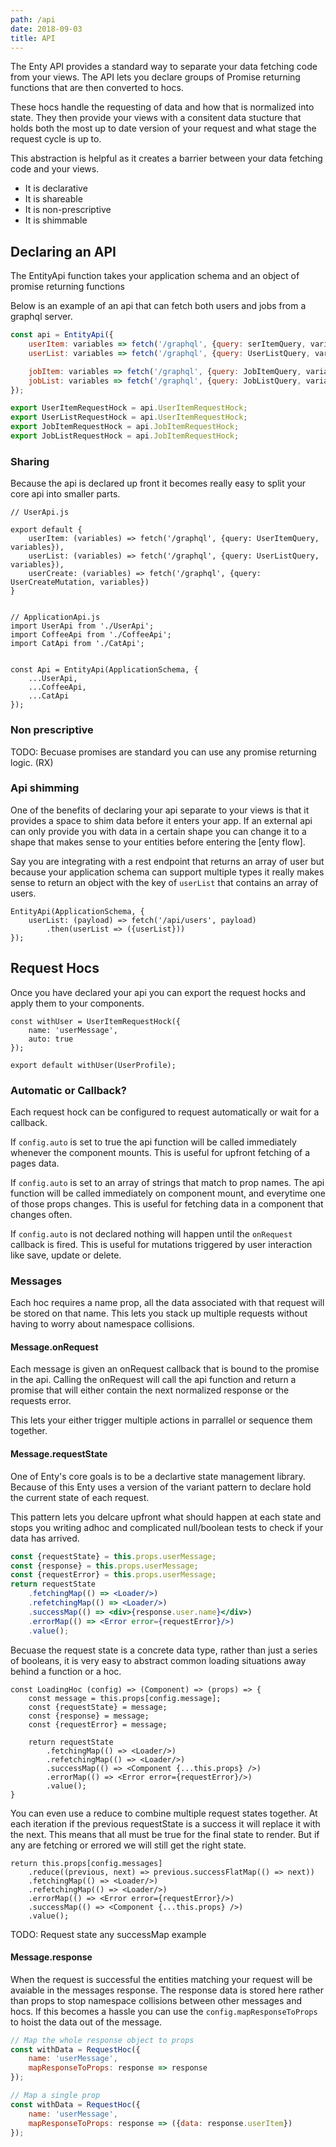```yaml
---
path: /api
date: 2018-09-03
title: API
---
```


The Enty API provides a standard way to separate your data fetching code from your views.
The API lets you declare groups of Promise returning functions that are then converted to hocs.

These hocs handle the requesting of data and how that is normalized into state. They then provide your
views with a consitent data stucture that holds both the most up to date version of your request and 
what stage the request cycle is up to. 

This abstraction is helpful as it creates a barrier between your data fetching code and your views.

* It is declarative
* It is shareable
* It is non-prescriptive
* It is shimmable


## Declaring an API
The EntityApi function takes your application schema and an object of promise returning functions 

Below is an example of an api that can fetch both users and jobs from a graphql server.

```js
const api = EntityApi({
    userItem: variables => fetch('/graphql', {query: serItemQuery, variables}),
    userList: variables => fetch('/graphql', {query: UserListQuery, variables}),

    jobItem: variables => fetch('/graphql', {query: JobItemQuery, variables}),
    jobList: variables => fetch('/graphql', {query: JobListQuery, variables})
});

export UserItemRequestHock = api.UserItemRequestHock;
export UserListRequestHock = api.UserItemRequestHock;
export JobItemRequestHock = api.JobItemRequestHock;
export JobListRequestHock = api.JobItemRequestHock;
```

### Sharing
Because the api is declared up front it becomes really easy to split your core api into smaller parts.

```
// UserApi.js

export default {
    userItem: (variables) => fetch('/graphql', {query: UserItemQuery, variables}),
    userList: (variables) => fetch('/graphql', {query: UserListQuery, variables}),
    userCreate: (variables) => fetch('/graphql', {query: UserCreateMutation, variables})
}


// ApplicationApi.js
import UserApi from './UserApi';
import CoffeeApi from './CoffeeApi';
import CatApi from './CatApi';


const Api = EntityApi(ApplicationSchema, {
    ...UserApi,
    ...CoffeeApi,
    ...CatApi
});

```

### Non prescriptive
TODO: Becuase promises are standard you can use any promise returning logic. (RX)

### Api shimming
One of the benefits of declaring your api separate to your views is that it provides a space
to shim data before it enters your app. If an external api can only provide you with data in a certain 
shape you can change it to a shape that makes sense to your entities before entering the [enty flow].

Say you are integrating with a rest endpoint that returns an array of user but because your application 
schema can support multiple types it really makes sense to return an object with the key of `userList`
that contains an array of users.

```
EntityApi(ApplicationSchema, {
    userList: (payload) => fetch('/api/users', payload)
        .then(userList => ({userList}))
});
```

## Request Hocs
Once you have declared your api you can export the request hocks and apply them to your components.

```
const withUser = UserItemRequestHock({
    name: 'userMessage',
    auto: true
});

export default withUser(UserProfile);
```

### Automatic or Callback? 
Each request hock can be configured to request automatically or wait for a callback.

If `config.auto` is set to true the api function will be called immediately whenever the component mounts.
This is useful for upfront fetching of a pages data.

If `config.auto` is set to an array of strings that match to prop names. The api function will be called 
immediately on component mount, and everytime one of those props changes.
This is useful for fetching data in a component that changes often.


If `config.auto` is not declared nothing will happen until the `onRequest` callback is fired.
This is useful for mutations triggered by user interaction like save, update or delete.

### Messages
Each hoc requires a name prop, all the data associated with that request will be stored on that name.
This lets you stack up multiple requests without having to worry about namespace collisions.

#### Message.onRequest
Each message is given an onRequest callback that is bound to the promise in the api.
Calling the onRequest will call the api function and return a promise that will either contain 
the next normalized response or the requests error.

This lets your either trigger multiple actions in parrallel or sequence them together.


#### Message.requestState
One of Enty's core goals is to be a declartive state management library. Because of this Enty uses 
a version of the variant pattern to declare hold the current state of each request.

This pattern lets you delcare upfront what should happen at each state and stops you writing adhoc 
and complicated null/boolean tests to check if your data has arrived.


```jsx
const {requestState} = this.props.userMessage;
const {response} = this.props.userMessage;
const {requestError} = this.props.userMessage;
return requestState
    .fetchingMap(() => <Loader/>)
    .refetchingMap(() => <Loader/>)
    .successMap(() => <div>{response.user.name}</div>)
    .errorMap(() => <Error error={requestError}/>)
    .value();
```

Becuase the request state is a concrete data type, rather than just a series of booleans, it 
is very easy to abstract common loading situations away behind a function or a hoc.

```
const LoadingHoc (config) => (Component) => (props) => {
    const message = this.props[config.message];
    const {requestState} = message;
    const {response} = message;
    const {requestError} = message;

    return requestState
        .fetchingMap(() => <Loader/>)
        .refetchingMap(() => <Loader/>)
        .successMap(() => <Component {...this.props} />)
        .errorMap(() => <Error error={requestError}/>)
        .value();
}
```

You can even use a reduce to combine multiple request states together.
At each iteration if the previous requestState is a success it will replace it with the next.
This means that all must be true for the final state to render.
But if any are fetching or errored we will still get the right state.

```
return this.props[config.messages]
    .reduce((previous, next) => previous.successFlatMap(() => next))
    .fetchingMap(() => <Loader/>)
    .refetchingMap(() => <Loader/>)
    .errorMap(() => <Error error={requestError}/>)
    .successMap(() => <Component {...this.props} />)
    .value();
```

TODO: Request state any successMap example

#### Message.response
When the request is successful the entities matching your request will be avaiable in the messages response.
The response data is stored here rather than props to stop namespace collisions between other messages and hocs.
If this becomes a hassle you can use the `config.mapResponseToProps` to hoist the data out of the message.

```jsx
// Map the whole response object to props
const withData = RequestHoc({
    name: 'userMessage',
    mapResponseToProps: response => response
});

// Map a single prop
const withData = RequestHoc({
    name: 'userMessage',
    mapResponseToProps: response => ({data: response.userItem})
});

```








